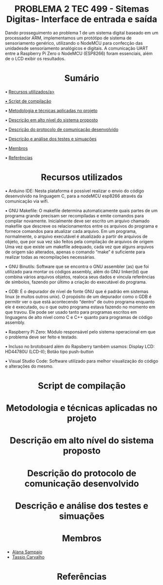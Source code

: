 <h1 align="center">PROBLEMA 2 TEC 499 - Sitemas Digitas- Interface de entrada e saída</h1>
Dando prosseguimento ao problema 1 de um sistema digital baseado em um processador ARM, implementamos um protótipo de sistema de sensoriamento genérico, utilizando o NodeMCU para confecção das unidadesde sensoriamento analógicos e digitais. A comunicação UART entre a Raspberry Pi Zero o NodeMCU (ESP8266) foram essenciais, além de o LCD exibir os resultados.

<h1 align="center"> Sumário </h1>  

• <a href="#recursos">Recursos utilizados/a> 

• <a href="#script-de-compilacao">Script de compilação</a> 

• <a href="#metodologia-e-tecnicas-aplicadas">Metodologia e técnicas aplicadas no projeto</a> 

• <a href="#descricao-do-sistema">Descrição em alto nível do sistema proposto</a> 

• <a href="#descricao-do-protocolo-de-comunicacao">Descrição do protocolo de comunicação desenvolvido</a> 

• <a href="#descricao-e-analise-dos-testes">Descrição e análise dos testes e simuações</a> 

• <a href="#membros">Membros</a> 

• <a href="#referencias">Referências</a> 
  
<h1 id="recursos" align="center">Recursos utilizados</h1> 
• Arduino IDE: Nesta plataforma é possível realizar o envio do código desenvolvido na linguagem C, para a nodeMCU esp8266 através da comunicação via wifi.

• GNU Makefile: O makefile determina automaticamente quais partes de um programa grande precisam ser recompiladas e emite comandos para compilar novamente. Inicialmente deve ser escrito um arquivo chamado makefile que descreve os relacionamentos entre os arquivos do programa e fornece comandos para atualizar cada arquivo. Em um programa, normalmente, o arquivo executável é atualizado a partir de arquivos de objeto, que por sua vez são feitos pela compilação de arquivos de origem Uma vez que existe um makefile adequado, cada vez que alguns arquivos de origem são alterados, apenas o comando “make” é suficiente para realizar todas as recompilações necessárias.

• GNU Binutils: Software que se encontra o GNU assembler (as) que foi utilizado para montar os códigos assembly, além do GNU linker(ld) que combina vários arquivos objetos, realoca seus dados e vincula referências de símbolos, fazendo por último a criação do executável do programa.

• GDB: É o depurador de nível de fonte GNU que é padrão em sistemas linux (e muitos outros unix). O propósito de um depurador como o GDB é permitir ver o que está acontecendo “dentro” de outro programa enquanto ele é executado, ou o que outro programa estava fazendo no momento em que travou. Ele pode ser usado tanto para programas escritos em linguagens de alto nível como C e C++ quanto para programas de código assembly.
  
• Raspberry Pi Zero: Módulo responsável pelo sistema operacional em que o problema deve ser feito e testado.

• Incluso no brotoboard além do Rapsberry também usamos: Display LCD: HD44780U (LCD-II); Botão tipo push-button

• Visual Studio Code: Software utilizado para melhor visualização do código e alterações do mesmo.
  

<h1 id="script-de-compilacao" align="center">Script de compilação</h1> 

<h1 id="metodologia-e-tecnicas-aplicadas" align="center">Metodologia e técnicas aplicadas no projeto</h1> 

<h1 id="descricao-do-sistema" align="center">Descrição em alto nível do sistema proposto</h1> 

<h1 id="descricao-do-protocolo-de-comunicacao" align="center">Descrição do protocolo de comunicação desenvolvido</h1> 

<h1 id="descricao-e-analise-dos-testes" align="center">Descrição e análise dos testes e simuações</h1> 

<h1 id="membros" align="center">Membros</h1> 

* <a href="https://github.com/AlanaSampaio">Alana Sampaio</a>  
* <a href="https://github.com/tassiocarvalho">Tassio Carvalho</a>

<h1 id="referencias" align="center">Referências</h1> 

